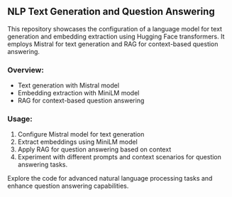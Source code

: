 ## NLP Text Generation and Question Answering  

This repository showcases the configuration of a language model for text generation and embedding extraction using Hugging Face transformers. It employs Mistral for text generation and RAG for context-based question answering.  

### Overview:  
- Text generation with Mistral model  
- Embedding extraction with MiniLM model  
- RAG for context-based question answering  

### Usage:  
1. Configure Mistral model for text generation  
2. Extract embeddings using MiniLM model  
3. Apply RAG for question answering based on context  
4. Experiment with different prompts and context scenarios for question answering tasks.  

Explore the code for advanced natural language processing tasks and enhance question answering capabilities.
